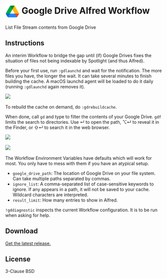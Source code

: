 # <img src='Workflow/icon.png' width='45' align='center' alt='icon'> Google Drive Alfred Workflow

List File Stream contents from Google Drive

## Instructions

An interim Workflow to bridge the gap until (if) Google Drives fixes the situation of files not being indexable by Spotlight (and thus Alfred).

Before your first use, run `:gdlaunchd` and wait for the notification. The more files you have, the longer the wait. It can take several minutes to finish building the cache. A macOS launchd agent will be loaded to do it daily (running `:gdlaunchd` again removes it).

![](https://i.imgur.com/oLz8iB3.png)

To rebuild the cache on demand, do `:gdrebuildcache`.

When done, call `gd` and type to filter the contents of your Google Drive. `gdf` limits the search to directories. Use ↵ to open the path, ⌥↵ to reveal it in the Finder, or ⇧↵ to search it in the web browser.

![](https://i.imgur.com/yuv4rEy.png)

![](https://i.imgur.com/5hNOPzs.png)

The Workflow Environment Variables have defaults which will work for most. You only have to mess with them if you have an atypical setup.

* `google_drive_path`: The location of Google Drive on your file system. Can take multiple paths separated by commas.
* `ignore_list`: A comma-separated list of case-sensitive keywords to ignore. If any appears in a path, it will not be saved to your cache. Wildcard characters are interpreted.
* `result_limit`: How many entries to show in Alfred.

`!gddiagnostic` inspects the current Workflow configuration. It is to be run when asking for help.

## Download

[Get the latest release.](https://github.com/alfredapp/google-drive-workflow/releases/latest/download/Google.Drive.alfredworkflow)

## License

3-Clause BSD
